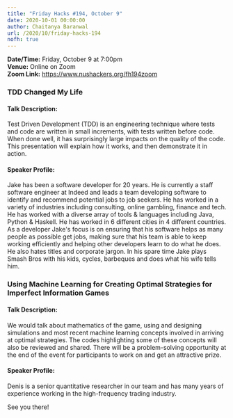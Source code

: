 ```yaml
---
title: "Friday Hacks #194, October 9"
date: 2020-10-01 00:00:00
author: Chaitanya Baranwal
url: /2020/10/friday-hacks-194
nofh: true
---
```


**Date/Time:** Friday, October 9 at 7:00pm<br />
**Venue:** Online on Zoom<br />
**Zoom Link:** <https://www.nushackers.org/fh194zoom>

### TDD Changed My Life

#### Talk Description:

Test Driven Development (TDD) is an engineering technique where tests and code are written in small increments, with tests written before code.  When done well, it has surprisingly large impacts on the quality of the code. This presentation will explain how it works, and then demonstrate it in action.

#### Speaker Profile:

Jake has been a software developer for 20 years.  He is currently a staff software engineer at Indeed and leads a team developing software to identify and recommend potential jobs to job seekers.  He has worked in a variety of industries including consulting, online gambling, finance and tech.  He has worked with a diverse array of tools & languages including Java, Python & Haskell.  He has worked in 6 different cities in 4 different countries. As a developer Jake's focus is on ensuring that his software helps as many people as possible get jobs, making sure that his team is able to keep working efficiently and helping other developers learn to do what he does.  He also hates titles and corporate jargon. In his spare time Jake plays Smash Bros with his kids, cycles, barbeques and does what his wife tells him.

### Using Machine Learning for Creating Optimal Strategies for Imperfect Information Games

#### Talk Description:

We would talk about mathematics of the game, using and designing simulations and most recent machine learning concepts involved in arriving at optimal strategies. The codes highlighting some of these concepts will also be reviewed and shared. There will be a problem-solving opportunity at the end of the event for participants to work on and get an attractive prize.

#### Speaker Profile:

Denis is a senior quantitative researcher in our team and has many years of experience working in the high-frequency trading industry.

See you there!
